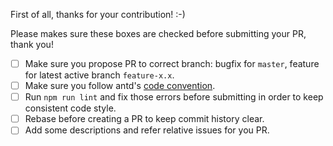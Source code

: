First of all, thanks for your contribution! :-)

Please makes sure these boxes are checked before submitting your PR, thank you!

* [ ] Make sure you propose PR to correct branch: bugfix for `master`, feature for latest active branch `feature-x.x`.
* [ ] Make sure you follow antd's [code convention](https://github.com/ant-design/ant-design/wiki/Code-convention-for-antd).
* [ ] Run `npm run lint` and fix those errors before submitting in order to keep consistent code style.
* [ ] Rebase before creating a PR to keep commit history clear.
* [ ] Add some descriptions and refer relative issues for you PR.
